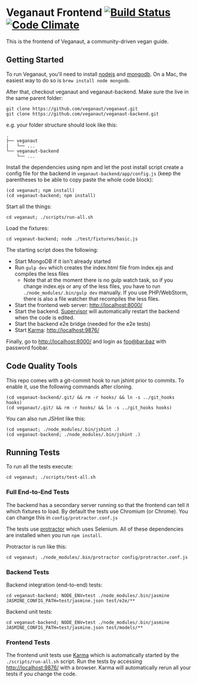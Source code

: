 Veganaut Frontend [![Build Status](https://travis-ci.org/veganaut/veganaut.svg?branch=master)](https://travis-ci.org/veganaut/veganaut) [![Code Climate](https://codeclimate.com/github/veganaut/veganaut/badges/gpa.svg)](https://codeclimate.com/github/veganaut/veganaut)
=================

This is the frontend of Veganaut, a community-driven vegan guide.

Getting Started
---------------

To run Veganaut, you'll need to install [nodejs](http://nodejs.org/) and
[mongodb](http://www.mongodb.org/). On a Mac, the easiest way to do so is `brew
install node mongodb`.

After that, checkout veganaut and veganaut-backend. Make sure the live in the same parent folder:

    git clone https://github.com/veganaut/veganaut.git
    git clone https://github.com/veganaut/veganaut-backend.git

e.g. your folder structure should look like this:

```
.
├── veganaut
|   └── ...
└── veganaut-backend
    └── ...
```

Install the dependencies using npm and let the post install script create a config
file for the backend in `veganaut-backend/app/config.js`
(keep the parentheses to be able to copy paste the whole code block):

    (cd veganaut; npm install)
    (cd veganaut-backend; npm install)

Start all the things:

    cd veganaut; ./scripts/run-all.sh

Load the fixtures:

    cd veganaut-backend; node ./test/fixtures/basic.js

The starting script does the following:

* Start MongoDB if it isn't already started
* Run `gulp dev` which creates the index.html file from index.ejs and compiles the less files
    * Note that at the moment there is no gulp watch task, so if you change index.ejs or any of the less files,
      you have to run `./node_modules/.bin/gulp dev` manually. If you use PHP/WebStorm,
      there is also a file watcher that recompiles the less files.
* Start the frontend web server: [http://localhost:8000/](http://localhost:8000/)
* Start the backend. [Supervisor](https://github.com/isaacs/node-supervisor) will automatically restart
the backend when the code is edited.
* Start the backend e2e bridge (needed for the e2e tests)
* Start [Karma](https://karma-runner.github.io/): [http://localhost:9876/](http://localhost:9876/)

Finally, go to [http://localhost:8000/](http://localhost:8000/) and login as foo@bar.baz with password foobar.


Code Quality Tools
------------------

This repo comes with a git-commit hook to run jshint prior to commits. To
enable it, use the following commands after cloning.

    (cd veganaut-backend/.git/ && rm -r hooks/ && ln -s ../git_hooks hooks)
    (cd veganaut/.git/ && rm -r hooks/ && ln -s ../git_hooks hooks)

You can also run JSHint like this:

    (cd veganaut; ./node_modules/.bin/jshint .)
    (cd veganaut-backend; ./node_modules/.bin/jshint .)


Running Tests
-------------

To run all the tests execute:

    cd veganaut; ./scripts/test-all.sh

### Full End-to-End Tests
The backend has a secondary server running so that the frontend can tell it which fixtures to load.
By default the tests use Chromium (or Chrome). You can change this in `config/protractor.conf.js`

The tests use [protractor](https://github.com/angular/protractor) which uses Selenium.
All of these dependencies are installed when you run `npm install`.

Protractor is run like this:

    cd veganaut; ./node_modules/.bin/protractor config/protractor.conf.js

### Backend Tests
Backend integration (end-to-end) tests:

    cd veganaut-backend; NODE_ENV=test ./node_modules/.bin/jasmine JASMINE_CONFIG_PATH=test/jasmine.json test/e2e/**

Backend unit tests:

    cd veganaut-backend; NODE_ENV=test ./node_modules/.bin/jasmine JASMINE_CONFIG_PATH=test/jasmine.json test/models/**

### Frontend Tests
The frontend unit tests use [Karma](https://github.com/karma-runner/karma) which is automatically
started by the `./scripts/run-all.sh` script. Run the tests by accessing
[http://localhost:9876/](http://localhost:9876/) with a browser.
Karma will automatically rerun all your tests if you change the code.
